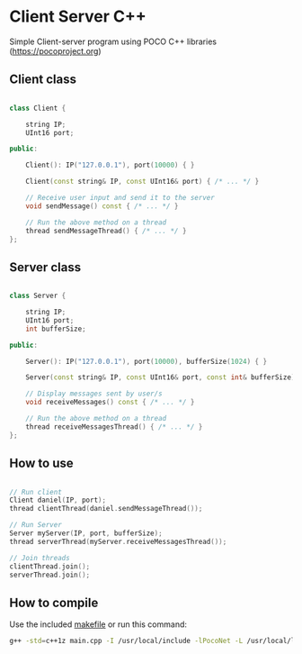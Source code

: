 # Client Server C++

Simple Client-server program using POCO C++ libraries (https://pocoproject.org)


Client class
-----
```c++

class Client {

	string IP;
	UInt16 port;

public:

	Client(): IP("127.0.0.1"), port(10000) { }

	Client(const string& IP, const UInt16& port) { /* ... */ }

	// Receive user input and send it to the server
	void sendMessage() const { /* ... */ }

	// Run the above method on a thread
	thread sendMessageThread() { /* ... */ }
};

```

Server class
-----
```c++

class Server {

	string IP;
	UInt16 port;
	int bufferSize;

public:

	Server(): IP("127.0.0.1"), port(10000), bufferSize(1024) { }

	Server(const string& IP, const UInt16& port, const int& bufferSize) { /* ... */ }

	// Display messages sent by user/s
	void receiveMessages() const { /* ... */ }

	// Run the above method on a thread
	thread receiveMessagesThread() { /* ... */ }
};

```


How to use
------

```c++

// Run client
Client daniel(IP, port);
thread clientThread(daniel.sendMessageThread());

// Run Server
Server myServer(IP, port, bufferSize);
thread serverThread(myServer.receiveMessagesThread());

// Join threads
clientThread.join();
serverThread.join();

```

How to compile
-----

Use the included [makefile](https://github.com/illescasDaniel/ClientServer/blob/master/ClientServer/makefile) or run this command:
```bash
g++ -std=c++1z main.cpp -I /usr/local/include -lPocoNet -L /usr/local/lib
```
